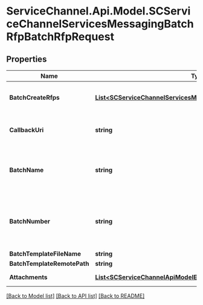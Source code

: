 # ServiceChannel.Api.Model.SCServiceChannelServicesMessagingBatchRfpBatchRfpRequest

## Properties

Name | Type | Description | Notes
------------ | ------------- | ------------- | -------------
**BatchCreateRfps** | [**List&lt;SCServiceChannelServicesMessagingBatchRfpBatchCreateRfp&gt;**](SCServiceChannelServicesMessagingBatchRfpBatchCreateRfp.md) | Required, BatchCreateRfp to create the batch of Rfp&#39;s | 
**CallbackUri** | **string** | Required, URL where callback method will post the result | 
**BatchName** | **string** | Optional Batch Name, project module&#39;s Name from which this Rfp was created | 
**BatchNumber** | **string** | Optional Batch Number, project module&#39;s GUID from which this Rfp was created | 
**BatchTemplateFileName** | **string** | Origin file name | 
**BatchTemplateRemotePath** | **string** | Path to blob | 
**Attachments** | [**List&lt;SCServiceChannelApiModelEntitiesBatchRfpAttachment&gt;**](SCServiceChannelApiModelEntitiesBatchRfpAttachment.md) | Optional, Attachments. | [optional] 

[[Back to Model list]](../README.md#documentation-for-models) [[Back to API list]](../README.md#documentation-for-api-endpoints) [[Back to README]](../README.md)

